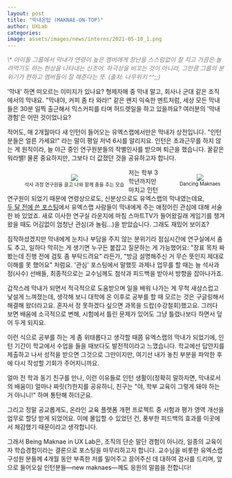 ```yaml
---
layout: post
title: "막내온탑 (MAKNAE-ON-TOP)"
author: UXLab
categories:
image: assets/images/news/interns/2021-05-10_1.png
---
```


<p style="color:gray; font-style: oblique"><i>\* 아이돌 그룹에서 막내가 연령이 높은 멤버에게 장난을 스스럼없이 잘 치고 가끔은 놀려먹기도 하는 현상을 나타내는 신조어. 하극상을 비꼬는 것이 아니라, 그만큼 그룹의 분위기가 편하고 멤버들이 잘 해준다는 뜻. (출처: 나무위키 ^^;;)</i></p>



'막내' 하면 떠오르는 이미지가 있나요? 형제자매 중 막내 말고, 회사나 군대 같은 조직에서의 막내요. "막내야, 커피 좀 타 와라!" 같은 왠지 익숙한 멘트처럼, 세상 모든 막내들은 30분 일찍 출근해서 믹스커피를 타며 허드렛일을 하고 있을까요? 여러분의 '막내 경험'은 어떤 것이었나요?

적어도, 매 2개월마다 새 인턴이 들어오는 유엑스랩에서만은 막내가 상전입니다. "인턴 분들은 얼른 가세요!" 라는 말이 평일 저녁 6시를 알리지요. 인턴은 초과근무를 하지 않는 게 원칙이라, 늘 야근 중인 연구원분들의 작별인사를 받으며 퇴근을 했습니다. 꿀같은 워라밸! 물론 중요하지만, 그보다 더 값졌던 것을 공유하고자 합니다.

<figure style = "float:left; margin-right: 2%; text-align: center">
    <img src="{{site.baseurl}}/assets/images/news/interns/2021-05-10_1.png">
    <figcaption style = "font-size: 80%">석사 과정 연구원을 끌고 나와 함께 춤을 추는 모습</figcaption>
</figure>

<figure style = "float:right; margin-right: 2%; text-align: center">
    <img src="{{site.baseurl}}/assets/images/news/interns/2021-05-10_2.png">
    <figcaption style = "font-size: 80%">Dancing Maknaes</figcaption>
</figure>



저는 학부 3학년까지만 마치고 인턴 연구원이 되었기 때문에 연령상으로도, 신분상으로도 유엑스랩의 막내였는데요, <a href="https://ux.snu.ac.kr/2021/02/28/whoami.html" target="_blank" style="text-decoration: underline">두 달 전에 쓴 포스팅</a>에서 유엑스랩 사람들이 막내에게 주는 애정어린 관심에 대해 서술한 바 있었죠. 새로 이사한 연구실 라운지에 마침 스마트TV가 들어왔길래 게임기를 챙겨왔을 때도 어김없이 엄청난 관심(과 놀림...)을 받았습니다. 그래도 재밌어 보이죠?

짐작하셨겠지만 막내에게 눈치나 부담을 주지 않는 분위기라 점심시간에 연구실에서 춤도 추고, 일하다 막히는 게 생기면 누구든 붙잡고 질문하는 게 가능했어요: "장표 목차 짜 봤는데 진행 전에 검토 좀 부탁드려요" 라든가, "방금 설명해주신 거 무슨 뜻인지 제대로 이해를 못 했어요" 처럼요. '관심' 포스팅에서 말했듯 과제나 업무를 할 때는 늘 석사과정(사수) 선배들, 최종적으로는 교수님께도 첨삭과 피드백을 받아서 방향을 잡아나가죠.

 

갑작스레 막내가 되면서 적극적으로 도움받으며 일을 배워 나가는 게 무척 새삼스럽고 낯설게 느껴졌는데, 생각해 보니 대학에 온 이후로 공부를 할 때 모르는 것은 구글링해서 해결해 왔더라고요. 혼자서 정 못하겠다 싶으면 과목을 드랍(수강철회)했고요. 그러다 보면 배움에 소극적으로 변해, 시험에서 틀린 문제가 있어도 그냥 틀렸나보다 하면서 덮어 두게 되지요. 

이런 식으로 공부를 하는 게 좀 위태롭다고 생각할 때쯤 유엑스랩의 막내가 되었기에, 인턴 기간이 학교에서 수업을 들을 때보다도 발전적이라고 느꼈습니다. 학교에선 답안지를 제출하고 나서 성적을 받으면 그것으로 그만이지만, 여기선 내가 놓친 부분을 파악한 후에 다시 작성할 기회가 주어지니까요.

 

얼마 전 학과 동기 친구를 만나, 이런 이유들로 인턴 생활이(정확히 말하자면, 막내로서의 배움이) 얼마나 짜릿(?)한지를 공유하니, 친구는 "야, 학부 교육이 그렇게 돼야 하는 거 아니니!" 하며 통탄해 하더군요.

그리고 정말 공교롭게도, 온라인 교육 플랫폼 개편 프로젝트 중 시험과 평가 영역 개선을 업무로 할당 받게 되었어요. 이에 몰입할 수 있었던 건, 풍부한 피드백의 효과를 이곳에서 체감했기 때문이라고 생각합니다.

 

그래서 Being Maknae in UX Lab은, 조직의 단순 말단 경험이 아니라, 일종의 교육이자 학습경험이라는 결론으로 포스팅을 마무리하고자 합니다. 교수님을 비롯한 유엑스랩 구성원 분들께 4개월 동안 부족한 저를 밀어주고 끌어주신 데 대하여 감사를 드리며, 앞으로 들어오실 인턴분들—new maknaes—께도 응원의 말씀을 전합니다!